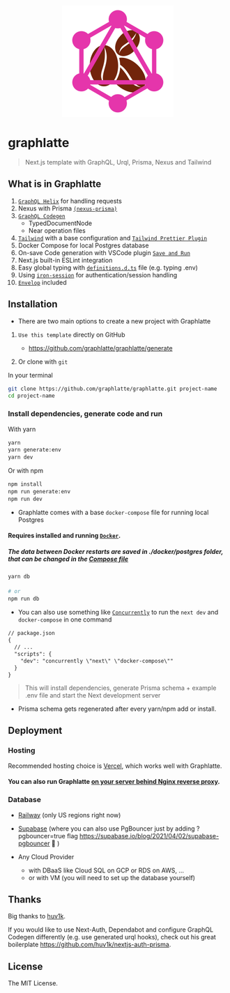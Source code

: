 <p align="center">
   <img width="256" src="public/graphlatte.svg" alt="Graphlatte logo" />
</p>

# graphlatte

> Next.js template with GraphQL, Urql, Prisma, Nexus and Tailwind

## What is in Graphlatte

1. [`GraphQL Helix`](https://github.com/contra/graphql-helix) for handling requests
2. Nexus with Prisma [`(nexus-prisma)`](https://github.com/prisma/nexus-prisma)
3. [`GraphQL Codegen`](https://www.graphql-code-generator.com/)
   - TypedDocumentNode
   - Near operation files
4. [`Tailwind`](https://tailwindcss.com/) with a base configuration and [`Tailwind Prettier Plugin`](https://github.com/tailwindlabs/prettier-plugin-tailwindcss)
5. Docker Compose for local Postgres database
6. On-save Code generation with VSCode plugin [`Save and Run`](https://marketplace.visualstudio.com/items?itemName=wk-j.save-and-run)
7. Next.js built-in ESLint integration
8. Easy global typing with [`definitions.d.ts`](https://github.com/graphlatte/graphlatte/blob/main/src/config/definitions.d.ts) file (e.g. typing .env)
9. Using [`iron-session`](https://github.com/vvo/iron-session) for authentication/session handling
10. [`Envelop`](https://github.com/dotansimha/envelop) included

## Installation

- There are two main options to create a new project with Graphlatte

1. `Use this template` directly on GitHub

   - https://github.com/graphlatte/graphlatte/generate

2. Or clone with `git`

In your terminal

```bash
git clone https://github.com/graphlatte/graphlatte.git project-name
cd project-name
```

### Install dependencies, generate code and run

With yarn

```bash
yarn
yarn generate:env
yarn dev
```

Or with npm

```bash
npm install
npm run generate:env
npm run dev
```

- Graphlatte comes with a base `docker-compose` file for running local Postgres

#### Requires installed and running [`Docker`](https://docs.docker.com/get-docker).

##### The data between Docker restarts are saved in ./docker/postgres folder, that can be changed in the [Compose file](./docker-compose.yml)

```bash
yarn db

# or
npm run db
```

- You can also use something like [`Concurrently`](https://github.com/kimmobrunfeldt/concurrently) to run the `next dev` and `docker-compose` in one command

```jsonc
// package.json
{
  // ...
  "scripts": {
    "dev": "concurrently \"next\" \"docker-compose\""
  }
}
```

> This will install dependencies, generate Prisma schema + example .env file and start the Next development server

- Prisma schema gets regenerated after every yarn/npm add or install.

## Deployment

### Hosting

Recommended hosting choice is [Vercel](https://vercel.com/), which works well with Graphlatte.

#### You can also run Graphlatte [on your server behind Nginx reverse proxy](https://gist.github.com/kocisov/2a9567eb51b83dfef48efce02ef3ab06).

### Database

- [Railway](https://railway.app/) (only US regions right now)
- [Supabase](https://supabase.io/) (where you can also use PgBouncer just by adding ?pgbouncer=true flag https://supabase.io/blog/2021/04/02/supabase-pgbouncer 🤯 )

- Any Cloud Provider

  - with DBaaS like Cloud SQL on GCP or RDS on AWS, ...
  - or with VM (you will need to set up the database yourself)

## Thanks

Big thanks to [huv1k](https://github.com/huv1k).

If you would like to use Next-Auth, Dependabot and configure GraphQL Codegen differently (e.g. use generated urql hooks), check out his great boilerplate https://github.com/huv1k/nextjs-auth-prisma.

## License

The MIT License.
